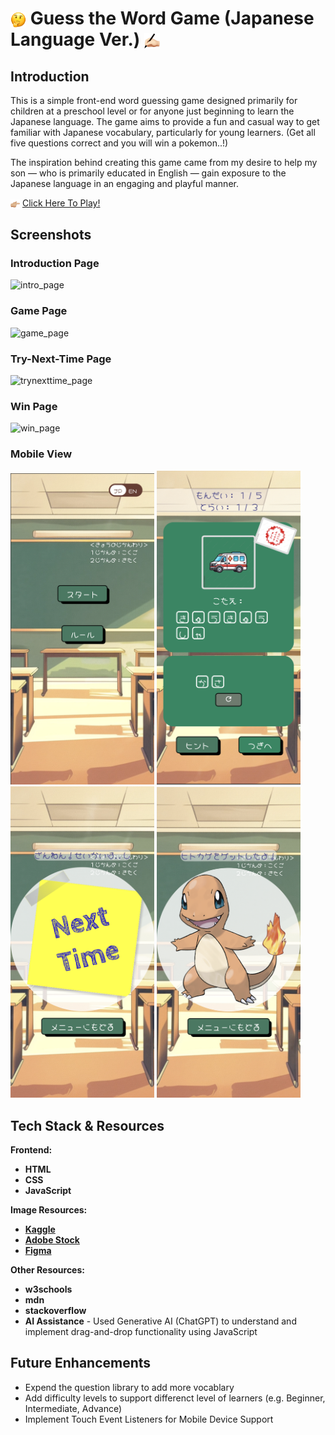 # <img src="./media/readme_material/guess.png" alt="guess" style="vertical-align: middle; width: 25px;"/> Guess the Word Game (Japanese Language Ver.) <img src="./media/readme_material/study.png" alt="study" style="vertical-align: middle; width: 25px;"/>

## Introduction
This is a simple front-end word guessing game designed primarily for children at a preschool level or for anyone just beginning to learn the Japanese language. The game aims to provide a fun and casual way to get familiar with Japanese vocabulary, particularly for young learners. (Get all five questions correct and you will win a pokemon..!)

The inspiration behind creating this game came from my desire to help my son — who is primarily educated in English — gain exposure to the Japanese language in an engaging and playful manner.


<img src="./media/readme_material/point.png" alt="point" style="vertical-align: middle; width: 15px;"/> [Click Here To Play!]

[Click Here To Play!]: https://yuukka.github.io/guess-the-word-game/

## Screenshots

### Introduction Page
![intro_page](./media/readme_material/intro_page1.gif)

### Game Page
![game_page](./media/readme_material/game_page.png)

### Try-Next-Time Page
![trynexttime_page](./media/readme_material/trynexttime_page.png)

### Win Page
![win_page](./media/readme_material/win_page.png)

### Mobile View
<img src="./media/readme_material/intro_mobile_page.png" alt="intro_mobile_page" width="230"/> <img src="./media/readme_material/game_mobile_page.png" alt="game_mobile_page" width="230"/> <img src="./media/readme_material/trynexttime_mobile_page.png" alt="trynexttime_mobile_page" width="230"/> <img src="./media/readme_material/win_mobile_page.png" alt="win_mobile_page" width="230"/>


## Tech Stack & Resources
**Frontend:** 
* **HTML**
* **CSS** 
* **JavaScript** 

**Image Resources:** 
* **[Kaggle]**
* **[Adobe Stock]**
* **[Figma]**



**Other Resources:** 
* **w3schools**
* **mdn**
* **stackoverflow**
* **AI Assistance** - Used Generative AI (ChatGPT) to understand and implement drag-and-drop functionality using JavaScript

[Kaggle]:https://www.kaggle.com/datasets/arenagrenade/the-complete-pokemon-images-data-set?resource=download

[Adobe Stock]: https://stock.adobe.com/jp/video

[Figma]: https://www.figma.com/community/file/937774188065101204



## Future Enhancements
* Expend the question library to add more vocablary
* Add difficulty levels to support differenct level of learners (e.g. Beginner, Intermediate, Advance)
* Implement Touch Event Listeners for Mobile Device Support

